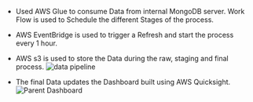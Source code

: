 - Used AWS Glue to consume Data from internal MongoDB server. Work Flow is used to Schedule the different Stages of the process.
- AWS EventBridge is used to trigger a Refresh and start the process every 1 hour.
- AWS s3 is used to store the Data during the raw, staging and final process.
![data pipeline](https://github.com/jaskeerat8/chatstat/assets/32131898/ccfac041-317a-47ec-9041-67593aef6d11)

- The final Data updates the Dashboard built using AWS Quicksight.
![Parent Dashboard](https://github.com/jaskeerat8/Chatstat-Internship/assets/32131898/507ef76e-87d2-4a1a-98af-670dd55f3892)
